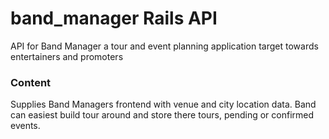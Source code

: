# band_manager Rails API

API for Band Manager a tour and event planning application target towards entertainers and promoters

### Content

Supplies Band Managers frontend with venue and city location data. Band can easiest build tour around and store
there tours, pending or confirmed events.
